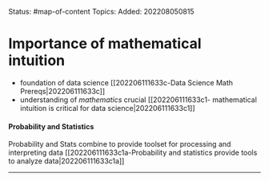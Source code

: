Status: #map-of-content 
Topics:
Added: 202208050815

# Importance of mathematical intuition
- foundation of data science [[202206111633c-Data Science Math Prereqs|202206111633c]]
- understanding of *mathematics* crucial [[202206111633c1- mathematical intuition is critical for data science|202206111633c1]]  

#### Probability and Statistics
Probability and Stats combine to provide toolset for processing and interpreting data  [[202206111633c1a-Probability and statistics provide tools to analyze data|202206111633c1a]]


___